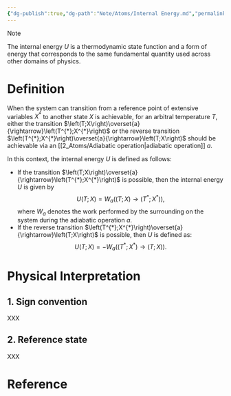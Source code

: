 ```yaml
---
{"dg-publish":true,"dg-path":"Note/Atoms/Internal Energy.md","permalink":"/note/atoms/internal-energy/","tags":["type/article"],"created":"2024-12-17T23:22:59.188+01:00","updated":"2024-12-18T00:12:14.970+01:00"}
---
```



> [!NOTE]
> The internal energy $U$ is a thermodynamic state function and a form of energy that corresponds to the same fundamental quantity used across other domains of physics. 
> 

# Definition

When the system can transition from a reference point of extensive variables $X^*$ to another state $X$ is achievable, for an arbitral temperature $T$, either the transition $\left(T;X\right)\overset{a}{\rightarrow}\left(T^{*};X^{*}\right)$ or the reverse transition $\left(T^{*};X^{*}\right)\overset{a}{\rightarrow}\left(T;X\right)$ should be achievable via an [[2_Atoms/Adiabatic operation\|adiabatic operation]] $a$.

In this context, the internal energy $U$ is defined as follows: 
- If the transition $\left(T;X\right)\overset{a}{\rightarrow}\left(T^{*};X^{*}\right)$ is possible, then the internal energy $U$ is given by  
$$U(T;X)=W_{a}\left(\left(T;X\right)\rightarrow\left(T^{*};X^{*}\right)\right),$$
where $W_a$ denotes the work performed by the surrounding on the system during the adiabatic operation $a$.
- If the reverse transition $\left(T^{*};X^{*}\right)\overset{a}{\rightarrow}\left(T;X\right)$ is possible, then $U$ is defined as: 
$$U(T;X)=-W_{a}\left(\left(T^{*};X^{*}\right)\rightarrow\left(T;X\right)\right).$$


# Physical Interpretation

## 1. Sign convention

XXX
## 2. Reference state

XXX

# Reference